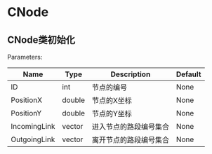 # CNode

## CNode类初始化

Parameters:

| Name         | Type   | Description            | Default |
| ------------ | ------ | ---------------------- | ------- |
| ID           | int    | 节点的编号             | None    |
| PositionX    | double | 节点的X坐标            | None    |
| PositionY    | double | 节点的Y坐标            | None    |
| IncomingLink | vector | 进入节点的路段编号集合 | None    |
| OutgoingLink | vector | 离开节点的路段编号集合 | None    |

